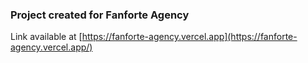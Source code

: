 ### Project created for Fanforte Agency


Link available at [https://fanforte-agency.vercel.app](https://fanforte-agency.vercel.app/)
